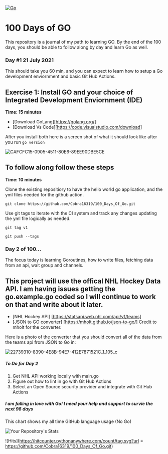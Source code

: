 [![Go](https://github.com/Cobra16319/100_Days_Of_Go/actions/workflows/go.yml/badge.svg)](https://github.com/Cobra16319/100_Days_Of_Go/actions/workflows/go.yml)


# 100 Days of GO

This repository is a journal of my path to learning GO.
By the end of the 100 days, you should be able to follow along by day and learn Go as well.

### Day #1 21 July 2021 

This should take you 60 min, and you can expect to learn how to setup a Go development enviornment and basic Git Hub Actions.


## Exercise 1: Install GO and your choice of Integrated Development Enviornment (IDE)

**Time: 15 minutes**


* [Download GoLang][https://golang.org/]   
* [Download Vs Code][https://code.visualstudio.com/download]

After you install both here is a screen shot of what it should look like after you run `go version` 

![CAFCFC15-0905-4511-80E6-89EE90DBE5CE](https://user-images.githubusercontent.com/46206055/126569451-381c19e0-e306-467d-94e0-9c9ca4224ffa.jpeg)
 


## To follow along follow these steps 

**Time: 10 minutes**

Clone the existing repositiory to have the hello world go application, and the yml files needed for the github action. 

``
git clone https://github.com/Cobra16319/100_Days_Of_Go.git
``  

Use git tags to iterate with the CI system and track any changes updating the yml file logically as needed.


``
git tag v1
``


``
git push --tags
``

### Day 2 of 100...

The focus today is learning Goroutines, how to write files, fetching data from an api, wait group and channels.  


## This project will use the offical NHL Hockey Data API. I am having issues getting the go.example.go coded so I will continue to work on that and write about it later. 


* [NHL Hockey API] [https://statsapi.web.nhl.com/api/v1/teams] 
* [JSON to GO converter] [https://mholt.github.io/json-to-go/] Credit to mholt for the converter. 


Here is a photo of the converter that you should convert all of the data from the teams api from JSON to Go in: 

![22739310-8390-4E8B-94E7-412E7871521C_1_105_c](https://user-images.githubusercontent.com/46206055/126576973-81892e70-6fd3-4105-8d53-31e090e182fc.jpeg)


##### To Do for Day 2 

1. Get NHL API working locally with main.go
2. Figure out how to lint in go with Git Hub Actions
3. Select an Open Source security provider and integrate with Git Hub Actions


 

##### I am falling in love with Go! I need your help and support to survie the next 98 days

This chart shows my all time GitHub language usage (No Go)

![Your Repository's Stats](https://github-readme-stats.vercel.app/api/top-langs/?username=cobra16319&theme=blue-green)

![Hits](https://hitcounter.pythonanywhere.com/count/tag.svg?url = https://github.com/Cobra16319/100_Days_Of_Go.git)

